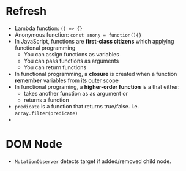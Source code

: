 # Refresh
- Lambda function: `() => {}`
- Anonymous function: `const anony = function(){}`
- In JavaScript, functions are **first-class citizens** which applying functional programming
	- You can assign functions as variables
	- You can pass functions as arguments
	- You can return functions
- In functional programming, a **closure** is created when a function **remember** variables from its outer scope
- In functional programing, a **higher-order function** is a that either:
	- takes another function as as argument or
	- returns a function
- `predicate` is a function that returns true/false. i.e. `array.filter(predicate)`
- 

# DOM Node 
- `MutationObserver` detects target if added/removed child node. 
